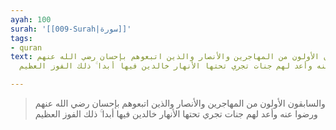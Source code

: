 ```yaml
---
ayah: 100
surah: '[[009-Surah|سورة]]'
tags:
- quran
text: والسابقون الأولون من المهاجرين والأنصار والذين اتبعوهم بإحسان رضي الله عنهم
  ورضوا عنه وأعد لهم جنات تجري تحتها الأنهار خالدين فيها أبدا ۚ ذلك الفوز العظيم

---
```

> والسابقون الأولون من المهاجرين والأنصار والذين اتبعوهم بإحسان رضي الله عنهم ورضوا عنه وأعد لهم جنات تجري تحتها الأنهار خالدين فيها أبدا ۚ ذلك الفوز العظيم
